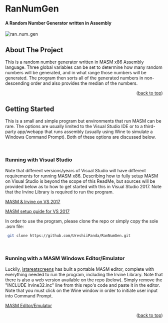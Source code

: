 # RanNumGen

#### A Random Number Generator written in Assembly


<a name="readme-top"></a>


<!-- PROJECT SHIELDS -->
<!--
*** I'm using markdown "reference style" links for readability.
*** Reference links are enclosed in brackets [ ] instead of parentheses ( ).
*** See the bottom of this document for the declaration of the reference variables
*** for contributors-url, forks-url, etc. This is an optional, concise syntax you may use.
*** https://www.markdownguide.org/basic-syntax/#reference-style-links
-->


![ran_num_gen](https://github.com/UreshiiPanda/RanNumGen/assets/39992411/89bf08c3-71b7-4f4e-b73b-63481f46c9f7)



<!-- ABOUT THE PROJECT -->
## About The Project

This is a random number generator written in MASM x86 Assembly language. Three global variables can be 
set to determine how many random numbers will be generated, and in what range those numbers will be
generated. The program then sorts all of the generated numbers in non-descending order and also provides 
the median of the numbers. 

<p align="right">(<a href="#readme-top">back to top</a>)</p>



<!-- GETTING STARTED -->
## Getting Started

This is a small and simple program but environments that run MASM can be rare. The options are usually
limited to the Visual Studio IDE or to a third-party app/webapp that runs assembly (usually using Wine to 
simulate a Windows Command Prompt). Both of these options are discussed below.

</br>

### Running with Visual Studio

Note that different versions/years of Visual Studio will have different requirements for running MASM x86.
Describing how to fully setup MASM on Visual Studio is beyond the scope of this ReadMe, but sources will be
provided below as to how to get started with this in Visual Studio 2017. Note that the Irvine Library is required to run the program.

[MASM & Irvine on VS 2017](http://www.asmirvine.com/gettingStartedVS2017/index.htm) 

[MASM setup guide for VS 2017](https://www.youtube.com/watch?v=-fCyvipptZU)

In order to use the program, please clone the repo or simply copy the sole .asm file:
  ```sh
   git clone https://github.com/UreshiiPanda/RanNumGen.git
  ```

</br>

### Running with a MASM Windows Editor/Emulator

Luckily, [istareatscreens](https://github.com/istareatscreens) has built a portable MASM editor, complete
with everything needed to run the program, including the Irvine Library. Note that there is also a web version
available on the repo (below). Simply remove the "INCLUDE Irvine32.inc" line from this repo's code and paste it in
the editor. Note that you must click on the Wine window in order to initiate user input into Command Prompt.

[MASM Editor/Emulator](https://github.com/istareatscreens/wasm-masm-x86-editor)

<p align="right">(<a href="#readme-top">back to top</a>)</p>
